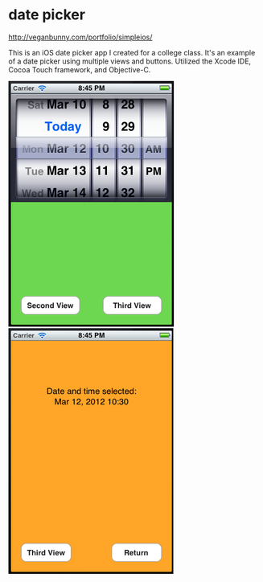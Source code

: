 date picker
===========

http://veganbunny.com/portfolio/simpleios/

This is an iOS date picker app I created for a college class. It's an example of a date picker using multiple views and buttons. Utilized the Xcode IDE, Cocoa Touch framework, and Objective-C.

![screenshot 1](https://raw.githubusercontent.com/iamveronica/date-picker/master/screenshots/1.png)
![screenshot 2](https://raw.githubusercontent.com/iamveronica/date-picker/master/screenshots/2.png)
